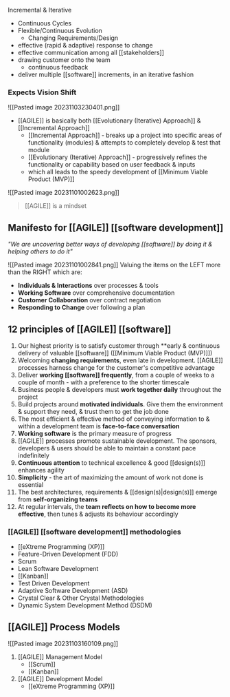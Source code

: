 Incremental & Iterative
- Continuous Cycles
- Flexible/Continuous Evolution
	- Changing Requirements/Design
- effective (rapid & adaptive) response to change
- effective communication among all [[stakeholders]]
- drawing customer onto the team
	- continuous feedback
- deliver multiple [[software]] increments, in an iterative fashion
### Expects Vision Shift
![[Pasted image 20231103230401.png]]

- [[AGILE]] is basically both [[Evolutionary (Iterative) Approach]] & [[Incremental Approach]]
	- [[Incremental Approach]] - breaks up a project into specific areas of functionality (modules) & attempts to completely develop & test that module
	- [[Evolutionary (Iterative) Approach]] - progressively refines the functionality or capability based on user feedback & inputs
	- which all leads to the speedy development of [[Minimum Viable Product (MVP)]]

![[Pasted image 20231101002623.png]]
>[[AGILE]] is a mindset

## Manifesto for [[AGILE]] [[software development]]
*"We are uncovering better ways of developing [[software]] by doing it & helping others to do it"*

![[Pasted image 20231101002841.png]]
Valuing the items on the LEFT more than the RIGHT
which are:
- **Individuals & Interactions** over processes & tools
- **Working Software** over comprehensive documentation
- **Customer Collaboration** over contract negotiation
- **Responding to Change** over following a plan

## 12 principles of [[AGILE]] [[software]]
1. Our highest priority is to satisfy customer through **early & continuous delivery of valuable [[software]] ([[Minimum Viable Product (MVP)]])
2. Welcoming **changing requirements**, even late in development. [[AGILE]] processes harness change for the customer's competitive advantage
3. Deliver **working [[software]] frequently**, from a couple of weeks to a couple of month - with a preference to the shorter timescale
4. Business people & developers must **work together daily** throughout the project
5. Build projects around **motivated individuals**. Give them the environment & support they need, & trust them to get the job done
6. The most efficient & effective method of conveying information to & within a development team is **face-to-face conversation**
7. **Working software** is the primary measure of progress
8. [[AGILE]] processes promote sustainable development. The sponsors, developers & users should be able to maintain a constant pace indefinitely
9. **Continuous attention** to technical excellence & good [[design(s)]] enhances agility
10. **Simplicity** - the art of maximizing the amount of work not done is essential
11. The best architectures, requirements & [[design(s)|design(s)]] emerge from **self-organizing teams**
12. At regular intervals, the **team reflects on how to become more effective**, then tunes & adjusts its behaviour accordingly

### [[AGILE]] [[software development]] methodologies
- [[eXtreme Programming (XP)]]
- Feature-Driven Development (FDD)
- Scrum
- Lean Software Development
- [[Kanban]]
- Test Driven Development
- Adaptive Software Development (ASD)
- Crystal Clear & Other Crystal Methodologies
- Dynamic System Development Method (DSDM)

## [[AGILE]] Process Models
![[Pasted image 20231103160109.png]]
1. [[AGILE]] Management Model
	- [[Scrum]]
	- [[Kanban]]
2. [[AGILE]] Development Model
	- [[eXtreme Programming (XP)]]